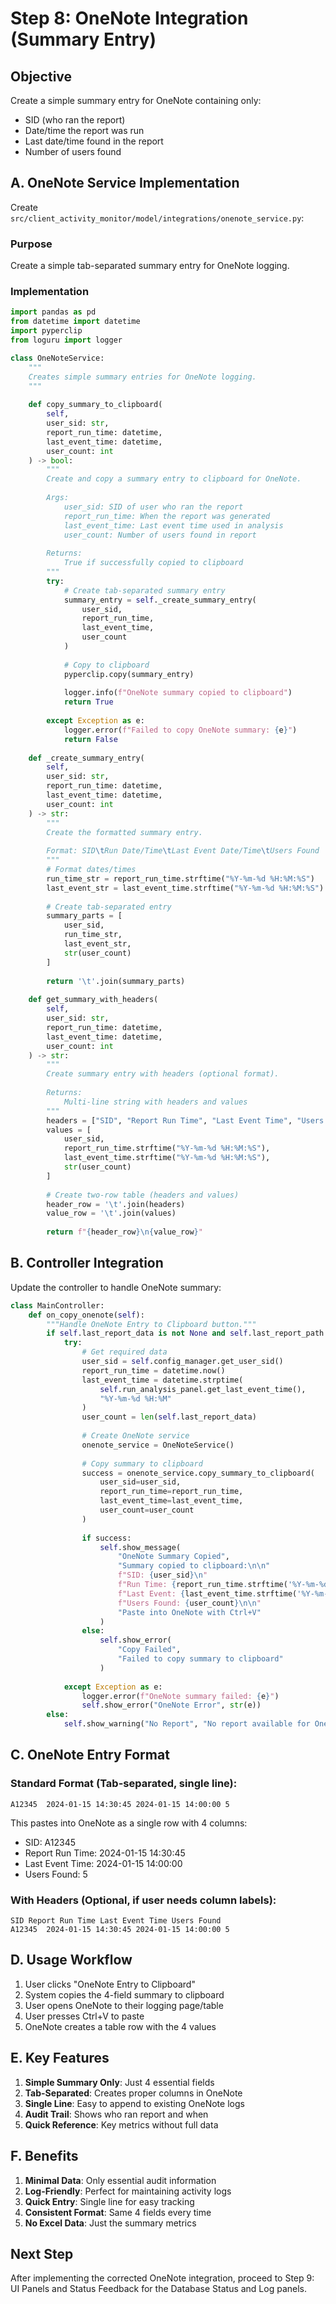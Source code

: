 # Step 8: OneNote Integration (Summary Entry)

## Objective
Create a simple summary entry for OneNote containing only:
- SID (who ran the report)
- Date/time the report was run
- Last date/time found in the report
- Number of users found

## A. OneNote Service Implementation

Create `src/client_activity_monitor/model/integrations/onenote_service.py`:

### Purpose
Create a simple tab-separated summary entry for OneNote logging.

### Implementation

```python
import pandas as pd
from datetime import datetime
import pyperclip
from loguru import logger

class OneNoteService:
    """
    Creates simple summary entries for OneNote logging.
    """
    
    def copy_summary_to_clipboard(
        self,
        user_sid: str,
        report_run_time: datetime,
        last_event_time: datetime,
        user_count: int
    ) -> bool:
        """
        Create and copy a summary entry to clipboard for OneNote.
        
        Args:
            user_sid: SID of user who ran the report
            report_run_time: When the report was generated
            last_event_time: Last event time used in analysis
            user_count: Number of users found in report
            
        Returns:
            True if successfully copied to clipboard
        """
        try:
            # Create tab-separated summary entry
            summary_entry = self._create_summary_entry(
                user_sid,
                report_run_time,
                last_event_time,
                user_count
            )
            
            # Copy to clipboard
            pyperclip.copy(summary_entry)
            
            logger.info(f"OneNote summary copied to clipboard")
            return True
            
        except Exception as e:
            logger.error(f"Failed to copy OneNote summary: {e}")
            return False
            
    def _create_summary_entry(
        self,
        user_sid: str,
        report_run_time: datetime,
        last_event_time: datetime,
        user_count: int
    ) -> str:
        """
        Create the formatted summary entry.
        
        Format: SID\tRun Date/Time\tLast Event Date/Time\tUsers Found
        """
        # Format dates/times
        run_time_str = report_run_time.strftime("%Y-%m-%d %H:%M:%S")
        last_event_str = last_event_time.strftime("%Y-%m-%d %H:%M:%S")
        
        # Create tab-separated entry
        summary_parts = [
            user_sid,
            run_time_str,
            last_event_str,
            str(user_count)
        ]
        
        return '\t'.join(summary_parts)
        
    def get_summary_with_headers(
        self,
        user_sid: str,
        report_run_time: datetime,
        last_event_time: datetime,
        user_count: int
    ) -> str:
        """
        Create summary entry with headers (optional format).
        
        Returns:
            Multi-line string with headers and values
        """
        headers = ["SID", "Report Run Time", "Last Event Time", "Users Found"]
        values = [
            user_sid,
            report_run_time.strftime("%Y-%m-%d %H:%M:%S"),
            last_event_time.strftime("%Y-%m-%d %H:%M:%S"),
            str(user_count)
        ]
        
        # Create two-row table (headers and values)
        header_row = '\t'.join(headers)
        value_row = '\t'.join(values)
        
        return f"{header_row}\n{value_row}"
```

## B. Controller Integration

Update the controller to handle OneNote summary:

```python
class MainController:
    def on_copy_onenote(self):
        """Handle OneNote Entry to Clipboard button."""
        if self.last_report_data is not None and self.last_report_path:
            try:
                # Get required data
                user_sid = self.config_manager.get_user_sid()
                report_run_time = datetime.now()
                last_event_time = datetime.strptime(
                    self.run_analysis_panel.get_last_event_time(),
                    "%Y-%m-%d %H:%M"
                )
                user_count = len(self.last_report_data)
                
                # Create OneNote service
                onenote_service = OneNoteService()
                
                # Copy summary to clipboard
                success = onenote_service.copy_summary_to_clipboard(
                    user_sid=user_sid,
                    report_run_time=report_run_time,
                    last_event_time=last_event_time,
                    user_count=user_count
                )
                
                if success:
                    self.show_message(
                        "OneNote Summary Copied",
                        "Summary copied to clipboard:\n\n"
                        f"SID: {user_sid}\n"
                        f"Run Time: {report_run_time.strftime('%Y-%m-%d %H:%M:%S')}\n"
                        f"Last Event: {last_event_time.strftime('%Y-%m-%d %H:%M:%S')}\n"
                        f"Users Found: {user_count}\n\n"
                        "Paste into OneNote with Ctrl+V"
                    )
                else:
                    self.show_error(
                        "Copy Failed",
                        "Failed to copy summary to clipboard"
                    )
                    
            except Exception as e:
                logger.error(f"OneNote summary failed: {e}")
                self.show_error("OneNote Error", str(e))
        else:
            self.show_warning("No Report", "No report available for OneNote summary")
```

## C. OneNote Entry Format

### Standard Format (Tab-separated, single line):
```
A12345	2024-01-15 14:30:45	2024-01-15 14:00:00	5
```

This pastes into OneNote as a single row with 4 columns:
- SID: A12345
- Report Run Time: 2024-01-15 14:30:45
- Last Event Time: 2024-01-15 14:00:00
- Users Found: 5

### With Headers (Optional, if user needs column labels):
```
SID	Report Run Time	Last Event Time	Users Found
A12345	2024-01-15 14:30:45	2024-01-15 14:00:00	5
```

## D. Usage Workflow

1. User clicks "OneNote Entry to Clipboard"
2. System copies the 4-field summary to clipboard
3. User opens OneNote to their logging page/table
4. User presses Ctrl+V to paste
5. OneNote creates a table row with the 4 values

## E. Key Features

1. **Simple Summary Only**: Just 4 essential fields
2. **Tab-Separated**: Creates proper columns in OneNote
3. **Single Line**: Easy to append to existing OneNote logs
4. **Audit Trail**: Shows who ran report and when
5. **Quick Reference**: Key metrics without full data

## F. Benefits

1. **Minimal Data**: Only essential audit information
2. **Log-Friendly**: Perfect for maintaining activity logs
3. **Quick Entry**: Single line for easy tracking
4. **Consistent Format**: Same 4 fields every time
5. **No Excel Data**: Just the summary metrics

## Next Step
After implementing the corrected OneNote integration, proceed to Step 9: UI Panels and Status Feedback for the Database Status and Log panels.